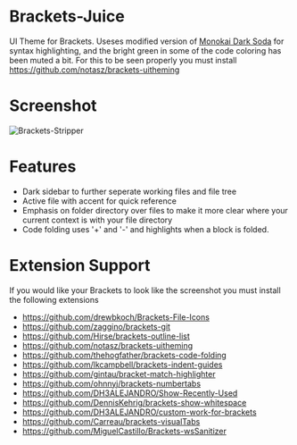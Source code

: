 # Brackets-Juice
UI Theme for Brackets. Useses modified version of [Monokai Dark Soda](https://github.com/rainje/Monokai-Dark-Soda) for syntax highlighting, and the bright green in some of the code coloring has been muted a bit. For this to be seen properly you must install https://github.com/notasz/brackets-uitheming

Screenshot
===============
![Brackets-Stripper](http://i57.tinypic.com/6o2441.png)

Features
===============
* Dark sidebar to further seperate working files and file tree
* Active file with accent for quick reference
* Emphasis on folder directory over files to make it more clear where your current context is with your file directory
* Code folding uses '+' and '-' and highlights when a block is folded.

Extension Support
===============
If you would like your Brackets to look like the screenshot you must install the following extensions 
* https://github.com/drewbkoch/Brackets-File-Icons
* https://github.com/zaggino/brackets-git
* https://github.com/Hirse/brackets-outline-list
* https://github.com/notasz/brackets-uitheming
* https://github.com/thehogfather/brackets-code-folding
* https://github.com/lkcampbell/brackets-indent-guides
* https://github.com/gintau/bracket-match-highlighter
* https://github.com/ohnnyj/brackets-numbertabs
* https://github.com/DH3ALEJANDRO/Show-Recently-Used
* https://github.com/DennisKehrig/brackets-show-whitespace
* https://github.com/DH3ALEJANDRO/custom-work-for-brackets
* https://github.com/Carreau/brackets-visualTabs
* https://github.com/MiguelCastillo/Brackets-wsSanitizer

